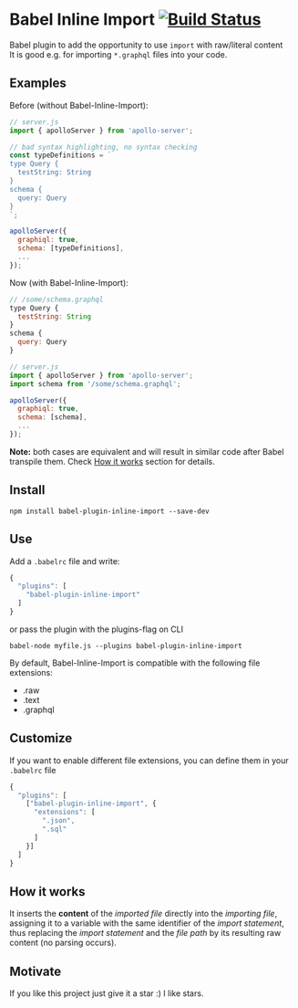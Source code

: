 # Babel Inline Import [![Build Status](https://travis-ci.org/Quadric/babel-plugin-inline-import.svg?branch=master)](https://travis-ci.org/Quadric/babel-plugin-inline-import)
Babel plugin to add the opportunity to use `import` with raw/literal content<br>
It is good e.g. for importing `*.graphql` files into your code.

## Examples

Before (without Babel-Inline-Import):
```javascript
// server.js
import { apolloServer } from 'apollo-server';

// bad syntax highlighting, no syntax checking
const typeDefinitions = `
type Query {
  testString: String
}
schema {
  query: Query
}
`;

apolloServer({
  graphiql: true,
  schema: [typeDefinitions],
  ...
});
```

Now (with Babel-Inline-Import):
```javascript
// /some/schema.graphql
type Query {
  testString: String
}
schema {
  query: Query
}
```

```javascript
// server.js
import { apolloServer } from 'apollo-server';
import schema from '/some/schema.graphql';

apolloServer({
  graphiql: true,
  schema: [schema],
  ...
});
```

**Note:** both cases are equivalent and will result in similar code after Babel transpile them. Check [How it works](#how-it-works) section for details.

## Install
```
npm install babel-plugin-inline-import --save-dev
```

## Use
Add a `.babelrc` file and write:
```javascript
{
  "plugins": [
    "babel-plugin-inline-import"
  ]
}
```
or pass the plugin with the plugins-flag on CLI
```
babel-node myfile.js --plugins babel-plugin-inline-import
```

By default, Babel-Inline-Import is compatible with the following file extensions:

* .raw
* .text
* .graphql


## Customize
If you want to enable different file extensions, you can define them in your `.babelrc` file
```javascript
{
  "plugins": [
    ["babel-plugin-inline-import", {
      "extensions": [
        ".json",
        ".sql"
      ]
    }]
  ]
}
```

## How it works

It inserts the __content__ of the _imported file_ directly into the _importing file_, assigning it to a variable with the same identifier of the _import statement_, thus replacing the _import statement_ and the _file path_ by its resulting raw content (no parsing occurs).


## Motivate
If you like this project just give it a star :) I like stars.
